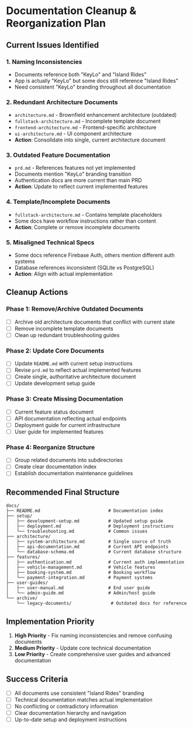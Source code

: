 # Documentation Cleanup & Reorganization Plan

## Current Issues Identified

### 1. **Naming Inconsistencies**
- Documents reference both "KeyLo" and "Island Rides"
- App is actually "KeyLo" but some docs still reference "Island Rides"
- Need consistent "KeyLo" branding throughout all documentation

### 2. **Redundant Architecture Documents**
- `architecture.md` - Brownfield enhancement architecture (outdated)
- `fullstack-architecture.md` - Incomplete template document
- `frontend-architecture.md` - Frontend-specific architecture
- `ui-architecture.md` - UI component architecture
- **Action**: Consolidate into single, current architecture document

### 3. **Outdated Feature Documentation**
- `prd.md` - References features not yet implemented
- Documents mention "KeyLo" branding transition
- Authentication docs are more current than main PRD
- **Action**: Update to reflect current implemented features

### 4. **Template/Incomplete Documents**
- `fullstack-architecture.md` - Contains template placeholders
- Some docs have workflow instructions rather than content
- **Action**: Complete or remove incomplete documents

### 5. **Misaligned Technical Specs**
- Some docs reference Firebase Auth, others mention different auth systems
- Database references inconsistent (SQLite vs PostgreSQL)
- **Action**: Align with actual implementation

## Cleanup Actions

### Phase 1: Remove/Archive Outdated Documents
- [ ] Archive old architecture documents that conflict with current state
- [ ] Remove incomplete template documents
- [ ] Clean up redundant troubleshooting guides

### Phase 2: Update Core Documents
- [ ] Update `README.md` with current setup instructions
- [ ] Revise `prd.md` to reflect actual implemented features
- [ ] Create single, authoritative architecture document
- [ ] Update development setup guide

### Phase 3: Create Missing Documentation
- [ ] Current feature status document
- [ ] API documentation reflecting actual endpoints
- [ ] Deployment guide for current infrastructure
- [ ] User guide for implemented features

### Phase 4: Reorganize Structure
- [ ] Group related documents into subdirectories
- [ ] Create clear documentation index
- [ ] Establish documentation maintenance guidelines

## Recommended Final Structure

```
docs/
├── README.md                          # Documentation index
├── setup/
│   ├── development-setup.md           # Updated setup guide
│   ├── deployment.md                  # Deployment instructions
│   └── troubleshooting.md             # Common issues
├── architecture/
│   ├── system-architecture.md         # Single source of truth
│   ├── api-documentation.md           # Current API endpoints
│   └── database-schema.md             # Current database structure
├── features/
│   ├── authentication.md              # Current auth implementation
│   ├── vehicle-management.md          # Vehicle features
│   ├── booking-system.md              # Booking workflow
│   └── payment-integration.md         # Payment systems
├── user-guides/
│   ├── user-manual.md                 # End user guide
│   └── admin-guide.md                 # Admin/host guide
└── archive/
    └── legacy-documents/               # Outdated docs for reference
```

## Implementation Priority

1. **High Priority** - Fix naming inconsistencies and remove confusing documents
2. **Medium Priority** - Update core technical documentation
3. **Low Priority** - Create comprehensive user guides and advanced documentation

## Success Criteria

- [ ] All documents use consistent "Island Rides" branding
- [ ] Technical documentation matches actual implementation
- [ ] No conflicting or contradictory information
- [ ] Clear documentation hierarchy and navigation
- [ ] Up-to-date setup and deployment instructions